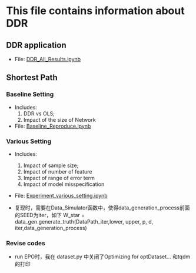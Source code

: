 # This file contains information about DDR

## DDR application
- File: [DDR_All_Results.ipynb](/DDR_Reproduce/DDR_All_Results.ipynb)


## Shortest Path
### Baseline Setting
- Includes: 
    1. DDR vs OLS; 
    2. Impact of the size of Network
- File: [Baseline_Reproduce.ipynb](/Shortest_Path_Reproduce/Baseline_Reproduce.ipynb)

### Various Setting
- Includes: 
    1. Impact of sample size; 
    2. Impact of number of feature
    3. Impact of range of error term
    4. Impact of model misspecification
- File: [Experiment_various_setting.ipynb](/Shortest_Path_Reproduce/Experiment_various_setting.ipynb)

- 复现时，需要在Data_Simulator函数中，使得data_generation_process前面的SEED为iter，如下 W_star = data_gen.generate_truth(DataPath_iter,lower, upper, p, d, iter,data_generation_process)

### Revise codes
- run EPO时，我在 dataset.py 中关闭了Optimizing for optDataset... 和tqdm的打印